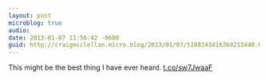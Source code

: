 ```yaml
---
layout: post
microblog: true
audio: 
date: 2013-01-07 11:56:42 -0600
guid: http://craigmcclellan.micro.blog/2013/01/07/t288343416369213440.html
---
```

This might be the best thing I have ever heard. [t.co/sw7JwaaF](http://t.co/sw7JwaaF)
